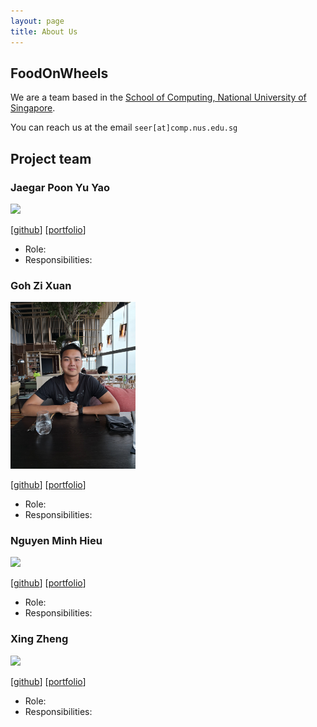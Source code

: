 ```yaml
---
layout: page
title: About Us
---
```

## FoodOnWheels

We are a team based in the [School of Computing, National University of Singapore](http://www.comp.nus.edu.sg).

You can reach us at the email `seer[at]comp.nus.edu.sg`

## Project team

### Jaegar Poon Yu Yao

<img src="images/johndoe.png" width="200px">

[[github](http://github.com/johndoe)]
[[portfolio](team/johndoe.md)]

* Role: 
* Responsibilities: 

### Goh Zi Xuan

<img src="images/imgonline-com-ua-CompressToSize-nS0ZveGx2UYm9A.jpg" width="200px">

[[github](https://github.com/zxgoh)] [[portfolio](team/zxgoh.md)]

* Role: 
* Responsibilities: 

### Nguyen Minh Hieu

<img src="images/johndoe.png" width="200px">

[[github](http://github.com/johndoe)]
[[portfolio](team/johndoe.md)]

* Role: 
* Responsibilities: 

### Xing Zheng

<img src="images/johndoe.png" width="200px">

[[github](http://github.com/johndoe)]
[[portfolio](team/johndoe.md)]

* Role: 
* Responsibilities: 
